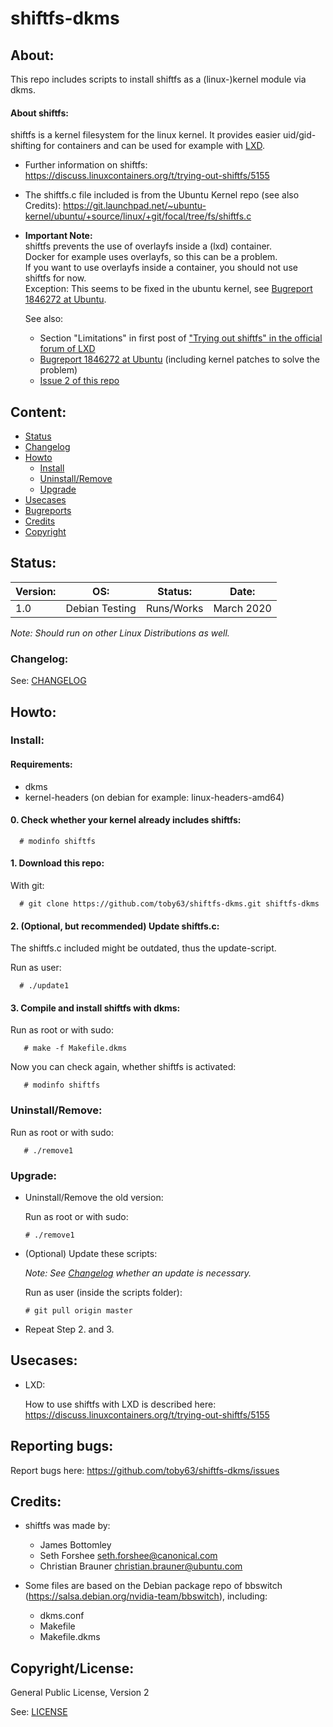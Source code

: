 
# shiftfs-dkms

About:
------

This repo includes scripts to install shiftfs as a (linux-)kernel module via dkms.

#### About shiftfs:

shiftfs is a kernel filesystem for the linux kernel.
It provides easier uid/gid-shifting for containers and can be used for example with [LXD](https://linuxcontainers.org/lxd/).

* Further information on shiftfs:
https://discuss.linuxcontainers.org/t/trying-out-shiftfs/5155

* The shiftfs.c file included is from the Ubuntu Kernel repo (see also Credits):
https://git.launchpad.net/~ubuntu-kernel/ubuntu/+source/linux/+git/focal/tree/fs/shiftfs.c
   
 
* **Important Note:**     
shiftfs prevents the use of overlayfs inside a (lxd) container.   
Docker for example uses overlayfs, so this can be a problem.   
If you want to use overlayfs inside a container, you should not use shiftfs for now.   
Exception: This seems to be fixed in the ubuntu kernel, see [Bugreport 1846272 at Ubuntu](https://bugs.launchpad.net/ubuntu/+source/linux/+bug/1846272).       

  See also:
  - Section "Limitations" in first post of ["Trying out shiftfs" in the official forum of  LXD](https://discuss.linuxcontainers.org/t/trying-out-shiftfs/5155)
  - [Bugreport 1846272 at Ubuntu](https://bugs.launchpad.net/ubuntu/+source/linux/+bug/1846272) (including kernel patches to solve the problem)
  - [Issue 2 of this repo](https://github.com/toby63/shiftfs-dkms/issues/2) 
   



Content:
--------

* [Status](#status)
* [Changelog](#changelog)
* [Howto](#howto)
    * [Install](#install)
    * [Uninstall/Remove](#uninstallremove)
    * [Upgrade](#upgrade)
* [Usecases](#usecases)
* [Bugreports](#reporting-bugs)
* [Credits](#credits)
* [Copyright](#copyrightlicense)

Status:
-------

Version: | OS:            | Status:    | Date:
---      | ---            | ---        | ---
1.0      | Debian Testing | Runs/Works | March 2020

_Note: Should run on other Linux Distributions as well._

### Changelog:

See: [CHANGELOG](CHANGELOG)


Howto:
------

### Install:

#### Requirements:
 * dkms
 * kernel-headers (on debian for example: linux-headers-amd64)

#### 0. Check whether your kernel already includes shiftfs:

      # modinfo shiftfs

#### 1. Download this repo:
  
 With git:

      # git clone https://github.com/toby63/shiftfs-dkms.git shiftfs-dkms


#### 2. (Optional, but recommended) Update shiftfs.c:

 The shiftfs.c included might be outdated, thus the update-script.

 Run as user:

      # ./update1


#### 3. Compile and install shiftfs with dkms:

 Run as root or with sudo:

       # make -f Makefile.dkms

 Now you can check again, whether shiftfs is activated:

       # modinfo shiftfs

### Uninstall/Remove:  

   Run as root or with sudo:

       # ./remove1
       
### Upgrade:
 
 * Uninstall/Remove the old version:

   Run as root or with sudo:

       # ./remove1

 * (Optional) Update these scripts:
   
   _Note: See [Changelog](https://github.com/toby63/shiftfs-dkms/blob/master/CHANGELOG) whether an update is necessary._
   
   Run as user (inside the scripts folder):
       
       # git pull origin master
 
 * Repeat Step 2. and 3.


Usecases:
---------

* LXD:

  How to use shiftfs with LXD is described here:
  https://discuss.linuxcontainers.org/t/trying-out-shiftfs/5155


Reporting bugs:
---------------

 Report bugs here:
 https://github.com/toby63/shiftfs-dkms/issues


Credits:
--------

* shiftfs was made by:
   * James Bottomley
   * Seth Forshee <seth.forshee@canonical.com>
   * Christian Brauner <christian.brauner@ubuntu.com>

* Some files are based on the Debian package repo of bbswitch (https://salsa.debian.org/nvidia-team/bbswitch), including:
   * dkms.conf
   * Makefile
   * Makefile.dkms


Copyright/License:
------------------

General Public License, Version 2

See: [LICENSE](LICENSE)



